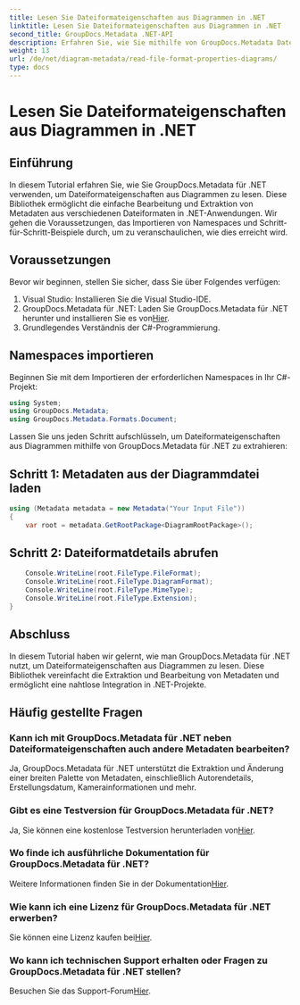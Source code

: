 ```yaml
---
title: Lesen Sie Dateiformateigenschaften aus Diagrammen in .NET
linktitle: Lesen Sie Dateiformateigenschaften aus Diagrammen in .NET
second_title: GroupDocs.Metadata .NET-API
description: Erfahren Sie, wie Sie mithilfe von GroupDocs.Metadata Dateiformateigenschaften aus Diagrammen in .NET lesen. Extrahieren Sie mühelos detaillierte Metadaten.
weight: 13
url: /de/net/diagram-metadata/read-file-format-properties-diagrams/
type: docs
---
```

# Lesen Sie Dateiformateigenschaften aus Diagrammen in .NET

## Einführung
In diesem Tutorial erfahren Sie, wie Sie GroupDocs.Metadata für .NET verwenden, um Dateiformateigenschaften aus Diagrammen zu lesen. Diese Bibliothek ermöglicht die einfache Bearbeitung und Extraktion von Metadaten aus verschiedenen Dateiformaten in .NET-Anwendungen. Wir gehen die Voraussetzungen, das Importieren von Namespaces und Schritt-für-Schritt-Beispiele durch, um zu veranschaulichen, wie dies erreicht wird.

## Voraussetzungen
Bevor wir beginnen, stellen Sie sicher, dass Sie über Folgendes verfügen:
1. Visual Studio: Installieren Sie die Visual Studio-IDE.
2.  GroupDocs.Metadata für .NET: Laden Sie GroupDocs.Metadata für .NET herunter und installieren Sie es von[Hier](https://releases.groupdocs.com/metadata/net/).
3. Grundlegendes Verständnis der C#-Programmierung.

## Namespaces importieren
Beginnen Sie mit dem Importieren der erforderlichen Namespaces in Ihr C#-Projekt:
```csharp
using System;
using GroupDocs.Metadata;
using GroupDocs.Metadata.Formats.Document;
```

Lassen Sie uns jeden Schritt aufschlüsseln, um Dateiformateigenschaften aus Diagrammen mithilfe von GroupDocs.Metadata für .NET zu extrahieren:
## Schritt 1: Metadaten aus der Diagrammdatei laden
```csharp
using (Metadata metadata = new Metadata("Your Input File"))
{
    var root = metadata.GetRootPackage<DiagramRootPackage>();
```
## Schritt 2: Dateiformatdetails abrufen
```csharp
    Console.WriteLine(root.FileType.FileFormat);
    Console.WriteLine(root.FileType.DiagramFormat);
    Console.WriteLine(root.FileType.MimeType);
    Console.WriteLine(root.FileType.Extension);
}
```

## Abschluss
In diesem Tutorial haben wir gelernt, wie man GroupDocs.Metadata für .NET nutzt, um Dateiformateigenschaften aus Diagrammen zu lesen. Diese Bibliothek vereinfacht die Extraktion und Bearbeitung von Metadaten und ermöglicht eine nahtlose Integration in .NET-Projekte.

## Häufig gestellte Fragen
### Kann ich mit GroupDocs.Metadata für .NET neben Dateiformateigenschaften auch andere Metadaten bearbeiten?
Ja, GroupDocs.Metadata für .NET unterstützt die Extraktion und Änderung einer breiten Palette von Metadaten, einschließlich Autorendetails, Erstellungsdatum, Kamerainformationen und mehr.
### Gibt es eine Testversion für GroupDocs.Metadata für .NET?
 Ja, Sie können eine kostenlose Testversion herunterladen von[Hier](https://releases.groupdocs.com/).
### Wo finde ich ausführliche Dokumentation für GroupDocs.Metadata für .NET?
 Weitere Informationen finden Sie in der Dokumentation[Hier](https://tutorials.groupdocs.com/metadata/net/).
### Wie kann ich eine Lizenz für GroupDocs.Metadata für .NET erwerben?
 Sie können eine Lizenz kaufen bei[Hier](https://purchase.groupdocs.com/buy).
### Wo kann ich technischen Support erhalten oder Fragen zu GroupDocs.Metadata für .NET stellen?
 Besuchen Sie das Support-Forum[Hier](https://forum.groupdocs.com/c/metadata/14).